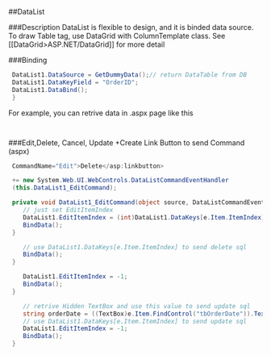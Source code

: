 
##DataList

###Description
DataList is flexible to design, and it is binded data source. To draw Table tag,
use DataGrid with ColumnTemplate class. See [[DataGrid>ASP.NET/DataGrid]] for more detail

###Binding
```csharp
 DataList1.DataSource = GetDummyData();// return DataTable from DB
 DataList1.DataKeyField = "OrderID";				
 DataList1.DataBind();
 }
 ```
For example, you can retrive data in .aspx page like this
```csharp
 ```
```csharp
 ```
###Edit,Delete, Cancel, Update
+Create Link Button to send Command (aspx)
```csharp
 CommandName="Edit">Delete</asp:linkbutton>
 ```
```csharp
 += new System.Web.UI.WebControls.DataListCommandEventHandler
 (this.DataList1_EditCommand);
 ```

```csharp
 private void DataList1_EditCommand(object source, DataListCommandEventArgs e) {
    // just set EditItemIndex
 	DataList1.EditItemIndex = (int)DataList1.DataKeys[e.Item.ItemIndex];
 	BindData();
 }
 ```
```csharp
    // use DataList1.DataKeys[e.Item.ItemIndex] to send delete sql
 	BindData();
 }
 ```
```csharp
 	DataList1.EditItemIndex = -1;
 	BindData();
 }
 ```
```csharp
    // retrive Hidden TextBox and use this value to send update sql
 	string orderDate = ((TextBox)e.Item.FindControl("tbOrderDate")).Text.Trim();
 	// use DataList1.DataKeys[e.Item.ItemIndex] to send update sql
 	DataList1.EditItemIndex = -1;
 	BindData();
 }
 ```


